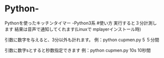 # Python-
Pythonを使ったキッチンタイマー
-Python3系
#使い方
実行すると３分計測します
結果は音声で通知してくれます(Linuxで mplayerインストール時)

引数に数字を与えると、3分以外も計れます。
例：python cupmen.py 5
５分間

引数に数字sとすると秒数指定できます
例：python cupmen.py 10s
10秒間
